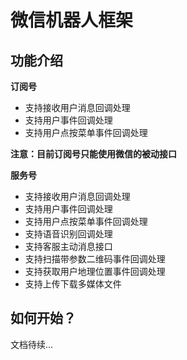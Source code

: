 微信机器人框架
============

功能介绍
------------

**订阅号**
*  支持接收用户消息回调处理
*  支持用户事件回调处理
*  支持用户点按菜单事件回调处理

**注意：目前订阅号只能使用微信的被动接口**

**服务号**
*  支持接收用户消息回调处理
*  支持用户事件回调处理
*  支持用户点按菜单事件回调处理
*  支持语音识别回调处理
*  支持客服主动消息接口
*  支持扫描带参数二维码事件回调处理
*  支持获取用户地理位置事件回调处理
*  支持上传下载多媒体文件

如何开始？
---------------
文档待续...